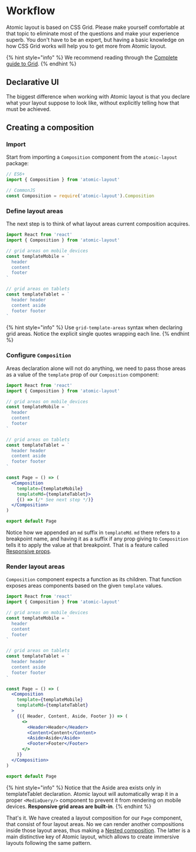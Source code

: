 # Workflow

Atomic layout is based on CSS Grid. Please make yourself comfortable at that topic to eliminate most of the questions and make your experience superb. You don't have to be an expert, but having a basic knowledge on how CSS Grid works will help you to get more from Atomic layout.

{% hint style="info" %}
We recommend reading through the [Complete guide to Grid](https://css-tricks.com/snippets/css/complete-guide-grid).
{% endhint %}

## Declarative UI

The biggest difference when working with Atomic layout is that you declare what your layout suppose to look like, without explicitly telling how that must be achieved.

## Creating a composition

### Import

Start from importing a `Composition` component from the `atomic-layout` package:

```jsx
// ES6+
import { Composition } from 'atomic-layout'

// CommonJS
const Composition = require('atomic-layout').Composition
```

### Define layout areas

The next step is to think of what layout areas current composition acquires.

```jsx
import React from 'react'
import { Composition } from 'atomic-layout'

// grid areas on mobile devices
const templateMobile = `
  header
  content
  footer
`

// grid areas on tablets
const templateTablet = `
  header header
  content aside
  footer footer
`
```

{% hint style="info" %}
Use `grid-template-areas` syntax when declaring grid areas. Notice the explicit single quotes wrapping each line.
{% endhint %}

### Configure `Composition`

Areas declaration alone will not do anything, we need to pass those areas as a value of the `template` prop of our `Composition` component:

```jsx
import React from 'react'
import { Composition } from 'atomic-layout'

// grid areas on mobile devices
const templateMobile = `
  header
  content
  footer
`

// grid areas on tablets
const templateTablet = `
  header header
  content aside
  footer footer
`

const Page = () => (
  <Composition
    template={templateMobile}
    templateMd={templateTablet}>
    {() => (/* See next step */)}
  </Composition>
)

export default Page
```

Notice how we appended an `md` suffix in `templateMd`. `md` there refers to a breakpoint name, and having it as a suffix if any prop giving to `Composition` tells it to apply the value at that breakpoint. That is a feature called [Responsive props](../../fundamentals/responsive-props.md).

### Render layout areas

`Composition` component expects a function as its children. That function exposes areas components based on the given `template` values.

```jsx
import React from 'react'
import { Composition } from 'atomic-layout'

// grid areas on mobile devices
const templateMobile = `
  header
  content
  footer
`

// grid areas on tablets
const templateTablet = `
  header header
  content aside
  footer footer
`

const Page = () => (
  <Composition
    template={templateMobile}
    templateMd={templateTablet}
  >
    {({ Header, Content, Aside, Footer }) => (
      <>
        <Header>Header</Header>
        <Content>Content</Content>
        <Aside>Aside</Aside>
        <Footer>Footer</Footer>
      </>
    )}
  </Composition>
)

export default Page
```

{% hint style="info" %}
Notice that the Aside area exists only in templateTablet declaration. Atomic layout will automatically wrap it in a proper `<MediaQuery/>` component to prevent it from rendering on mobile devices. **Responsive grid areas are built-in**.
{% endhint %}

That's it. We have created a layout composition for our `Page` component, that consist of four layout areas. No we can render another compositions inside those layout areas, thus making a [Nested composition](../../components/composition.md#nested-composition). The latter is a main distinctive key of Atomic layout, which allows to create immersive layouts following the same pattern.

